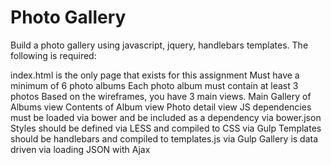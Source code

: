 # Photo Gallery

Build a photo gallery using javascript, jquery, handlebars templates. The following is required:

index.html is the only page that exists for this assignment
Must have a minimum of 6 photo albums
Each photo album must contain at least 3 photos
Based on the wireframes, you have 3 main views.
Main Gallery of Albums view
Contents of Album view
Photo detail view
JS dependencies must be loaded via bower and be included as a dependency via bower.json
Styles should be defined via LESS and compiled to CSS via Gulp
Templates should be handlebars and compiled to templates.js via Gulp
Gallery is data driven via loading JSON with Ajax
